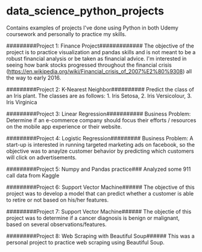# data_science_python_projects
Contains examples of projects I've done using Python in both Udemy coursework and personally to practice my skills.

#########Project 1:  Finance Project#############
The objective of the project is to practice visualization and pandas skills and is not meant to be a robust financial analysis or be taken as financial advice. 
I'm interested in seeing how bank stocks progressed throughout the financial crisis (https://en.wikipedia.org/wiki/Financial_crisis_of_2007%E2%80%9308) all the way to early 2016.

#########Project 2:  K-Nearest Neighbor##########
Predict the class of an Iris plant. The classes are as follows: 1. Iris Setosa, 2. Iris Versicolour, 3. Iris Virginica

#########Project 3:  Linear Regression###########
Business Problem: Determine if an e-commerce company should focus their efforts / resources on the mobile app experience or their website.

#########Project 4:  Logistic Regression#########
Business Problem:   A start-up is interested in running targeted marketing ads on facebook, so the objective was to anaylze customer behavior by predicting which customers will click on advertisements.

#########Project 5:  Numpy and Pandas practice###
Analyzed some 911 call data from Kaggle

#########Project 6:  Support Vector Machine######
The objective of this project was to develop a model that can predict whether a customer is able to retire or not based on his/her features. 

#########Project 7:  Support Vector Machine######
The objectie of this project was to determine if a cancer diagnosis is benign or malignant, based on several observations/features.

#########Project 8:  Web Scraping with Beautiful Soup######
This was a personal project to practice web scraping using Beautiful Soup.
